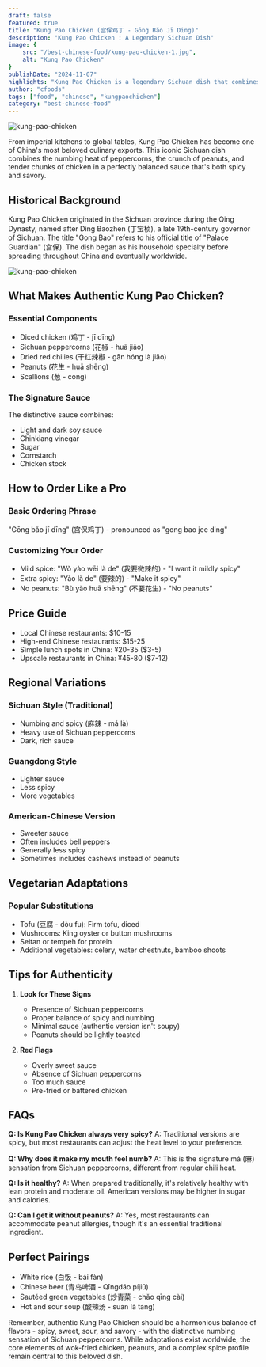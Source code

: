 ```yaml
---
draft: false
featured: true
title: "Kung Pao Chicken (宫保鸡丁 - Gōng Bǎo Jī Ding)"
description: "Kung Pao Chicken : A Legendary Sichuan Dish"
image: {
    src: "/best-chinese-food/kung-pao-chicken-1.jpg",
    alt: "Kung Pao Chicken"
}
publishDate: "2024-11-07"  
highlights: "Kung Pao Chicken is a legendary Sichuan dish that combines the numbing heat of peppercorns, the crunch of peanuts, and tender chunks of chicken in a perfectly balanced sauce that's both spicy and savory."
author: "cfoods"
tags: ["food", "chinese", "kungpaochicken"]
category: "best-chinese-food"
---
```


![kung-pao-chicken](/best-chinese-food/kung-pao-chicken-1.jpg)

From imperial kitchens to global tables, Kung Pao Chicken has become one of China's most beloved culinary exports. This iconic Sichuan dish combines the numbing heat of peppercorns, the crunch of peanuts, and tender chunks of chicken in a perfectly balanced sauce that's both spicy and savory.

## Historical Background

Kung Pao Chicken originated in the Sichuan province during the Qing Dynasty, named after Ding Baozhen (丁宝桢), a late 19th-century governor of Sichuan. The title "Gong Bao" refers to his official title of "Palace Guardian" (宫保). The dish began as his household specialty before spreading throughout China and eventually worldwide.

![kung-pao-chicken](/best-chinese-food/kung-pao-chicken-2.jpg)
## What Makes Authentic Kung Pao Chicken?

### Essential Components
- Diced chicken (鸡丁 - jī dīng)
- Sichuan peppercorns (花椒 - huā jiāo)
- Dried red chilies (干红辣椒 - gān hóng là jiāo)
- Peanuts (花生 - huā shēng)
- Scallions (葱 - cōng)

### The Signature Sauce
The distinctive sauce combines:
- Light and dark soy sauce
- Chinkiang vinegar
- Sugar
- Cornstarch
- Chicken stock

## How to Order Like a Pro

### Basic Ordering Phrase
"Gōng bǎo jī dīng" (宫保鸡丁) - pronounced as "gong bao jee ding"

### Customizing Your Order
- Mild spice: "Wǒ yào wēi là de" (我要微辣的) - "I want it mildly spicy"
- Extra spicy: "Yào là de" (要辣的) - "Make it spicy"
- No peanuts: "Bù yào huā shēng" (不要花生) - "No peanuts"

## Price Guide
- Local Chinese restaurants: $10-15
- High-end Chinese restaurants: $15-25
- Simple lunch spots in China: ¥20-35 ($3-5)
- Upscale restaurants in China: ¥45-80 ($7-12)

## Regional Variations

### Sichuan Style (Traditional)
- Numbing and spicy (麻辣 - má là)
- Heavy use of Sichuan peppercorns
- Dark, rich sauce

### Guangdong Style
- Lighter sauce
- Less spicy
- More vegetables

### American-Chinese Version
- Sweeter sauce
- Often includes bell peppers
- Generally less spicy
- Sometimes includes cashews instead of peanuts

## Vegetarian Adaptations

### Popular Substitutions
- Tofu (豆腐 - dòu fu): Firm tofu, diced
- Mushrooms: King oyster or button mushrooms
- Seitan or tempeh for protein
- Additional vegetables: celery, water chestnuts, bamboo shoots

## Tips for Authenticity

1. **Look for These Signs**
   - Presence of Sichuan peppercorns
   - Proper balance of spicy and numbing
   - Minimal sauce (authentic version isn't soupy)
   - Peanuts should be lightly toasted

2. **Red Flags**
   - Overly sweet sauce
   - Absence of Sichuan peppercorns
   - Too much sauce
   - Pre-fried or battered chicken

## FAQs

**Q: Is Kung Pao Chicken always very spicy?**
A: Traditional versions are spicy, but most restaurants can adjust the heat level to your preference.

**Q: Why does it make my mouth feel numb?**
A: This is the signature má (麻) sensation from Sichuan peppercorns, different from regular chili heat.

**Q: Is it healthy?**
A: When prepared traditionally, it's relatively healthy with lean protein and moderate oil. American versions may be higher in sugar and calories.

**Q: Can I get it without peanuts?**
A: Yes, most restaurants can accommodate peanut allergies, though it's an essential traditional ingredient.

## Perfect Pairings
- White rice (白饭 - bái fàn)
- Chinese beer (青岛啤酒 - Qīngdǎo píjiǔ)
- Sautéed green vegetables (炒青菜 - chǎo qīng cài)
- Hot and sour soup (酸辣汤 - suān là tāng)

Remember, authentic Kung Pao Chicken should be a harmonious balance of flavors - spicy, sweet, sour, and savory - with the distinctive numbing sensation of Sichuan peppercorns. While adaptations exist worldwide, the core elements of wok-fried chicken, peanuts, and a complex spice profile remain central to this beloved dish.